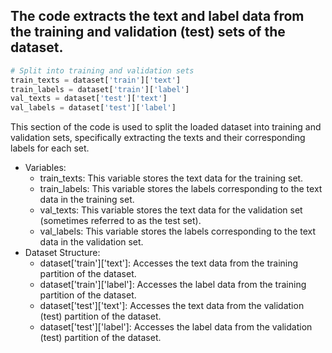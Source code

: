 ## The code extracts the text and label data from the training and validation (test) sets of the dataset.
```python
# Split into training and validation sets
train_texts = dataset['train']['text']
train_labels = dataset['train']['label']
val_texts = dataset['test']['text']
val_labels = dataset['test']['label']
```
This section of the code is used to split the loaded dataset into training and validation sets, specifically extracting the texts and their corresponding labels for each set.
  - Variables:
    - train_texts: This variable stores the text data for the training set.
    - train_labels: This variable stores the labels corresponding to the text data in the training set.
    - val_texts: This variable stores the text data for the validation set (sometimes referred to as the test set).
    - val_labels: This variable stores the labels corresponding to the text data in the validation set.
  - Dataset Structure:
    - dataset['train']['text']: Accesses the text data from the training partition of the dataset.
    - dataset['train']['label']: Accesses the label data from the training partition of the dataset.
    - dataset['test']['text']: Accesses the text data from the validation (test) partition of the dataset.
    - dataset['test']['label']: Accesses the label data from the validation (test) partition of the dataset.
